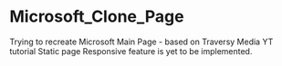 # Microsoft_Clone_Page
Trying to recreate Microsoft Main Page - based on Traversy Media YT tutorial
Static page
Responsive feature is yet to be implemented.
